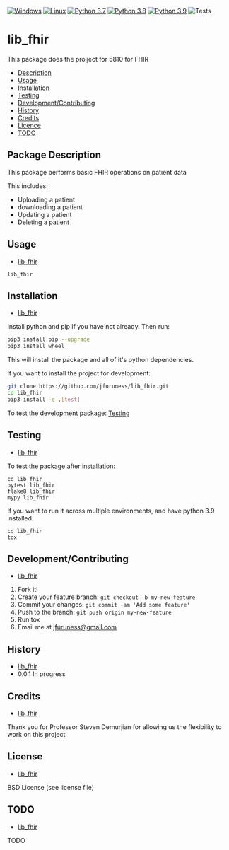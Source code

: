 [![Windows](https://svgshare.com/i/ZhY.svg)](https://svgshare.com/i/ZhY.svg)
[![Linux](https://svgshare.com/i/Zhy.svg)](https://svgshare.com/i/Zhy.svg)
[![Python 3.7](https://img.shields.io/badge/python-3.7-blue.svg)](https://www.python.org/downloads/release/python-370/)
[![Python 3.8](https://img.shields.io/badge/python-3.8-blue.svg)](https://www.python.org/downloads/release/python-380/)
[![Python 3.9](https://img.shields.io/badge/python-3.9-blue.svg)](https://www.python.org/downloads/release/python-390/)
![Tests](https://github.com/jfuruness/lib_fhir/actions/workflows/tests.yml/badge.svg)

# lib_fhir
This package does the proiject for 5810 for FHIR

* [Description](#package-description)
* [Usage](#usage)
* [Installation](#installation)
* [Testing](#testing)
* [Development/Contributing](#developmentcontributing)
* [History](#history)
* [Credits](#credits)
* [Licence](#license)
* [TODO](#todo)

## Package Description

This package performs basic FHIR operations on patient data

This includes:
* Uploading a patient
* downloading a patient
* Updating a patient
* Deleting a patient

## Usage
* [lib_fhir](#lib_fhir)

```
lib_fhir
```

## Installation
* [lib_fhir](#lib_fhir)

Install python and pip if you have not already. Then run:

```bash
pip3 install pip --upgrade
pip3 install wheel
```

This will install the package and all of it's python dependencies.

If you want to install the project for development:
```bash
git clone https://github.com/jfuruness/lib_fhir.git
cd lib_fhir
pip3 install -e .[test]
```

To test the development package: [Testing](#testing)


## Testing
* [lib_fhir](#lib_fhir)

To test the package after installation:

```
cd lib_fhir
pytest lib_fhir
flake8 lib_fhir
mypy lib_fhir
```

If you want to run it across multiple environments, and have python 3.9 installed:

```
cd lib_fhir
tox
```


## Development/Contributing
* [lib_fhir](#lib_fhir)

1. Fork it!
2. Create your feature branch: `git checkout -b my-new-feature`
3. Commit your changes: `git commit -am 'Add some feature'`
4. Push to the branch: `git push origin my-new-feature`
5. Run tox
6. Email me at jfuruness@gmail.com

## History
* [lib_fhir](#lib_fhir)
* 0.0.1 In progress

## Credits
* [lib_fhir](#lib_fhir)

Thank you for Professor Steven Demurjian for allowing us the flexibility to work on this project

## License
* [lib_fhir](#lib_fhir)

BSD License (see license file)

## TODO
* [lib_fhir](#lib_fhir)

TODO
